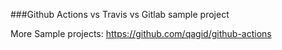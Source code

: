 ###Github Actions vs Travis vs Gitlab sample project

More Sample projects:
https://github.com/qagid/github-actions

